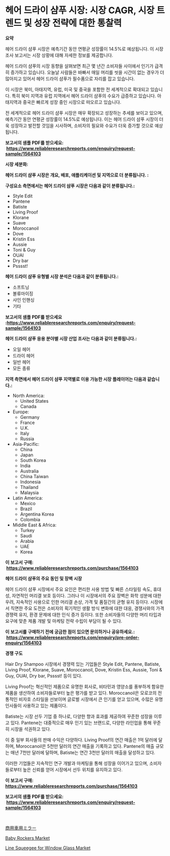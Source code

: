 <p><h1>헤어 드라이 샴푸 시장: 시장 CAGR, 시장 트렌드 및 성장 전략에 대한 통찰력</h1></p><p><strong>요약</strong></p>
<p><p>헤어 드라이 샴푸 시장은 예측기간 동안 연평균 성장률이 14.5%로 예상됩니다. 이 시장 조사 보고서는 시장 상황에 대해 자세한 정보를 제공합니다. </p><p>헤어 드라이 샴푸의 시장 동향을 살펴보면 최근 몇 년간 소비자들 사이에서 인기가 급격히 증가하고 있습니다. 오늘날 사람들은 바빠서 매일 머리를 씻을 시간이 없는 경우가 더 많아지고 있어서 헤어 드라이 샴푸가 필수품으로 자리를 잡고 있습니다. </p><p>이 시장은 북미, 아태지역, 유럽, 미국 및 중국을 포함한 전 세계적으로 확대되고 있습니다. 특히 북미 지역과 유럽 지역에서 헤어 드라이 샴푸의 수요가 급증하고 있습니다. 아태지역과 중국은 빠르게 성장 중인 시장으로 떠오르고 있습니다. </p><p>전 세계적으로 헤어 드라이 샴푸 시장은 매우 확장되고 성장하는 추세를 보이고 있으며, 예측기간 동안 연평균 성장률이 14.5%로 예상됩니다. 이는 헤어 드라이 샴푸 시장이 더욱 성장하고 발전할 것임을 시사하며, 소비자의 필요와 수요가 더욱 증가할 것으로 예상됩니다.</p></p>
<p><strong>보고서의 샘플 PDF를 받으세요: &nbsp;<a href="https://www.reliableresearchreports.com/enquiry/request-sample/1564103">https://www.reliableresearchreports.com/enquiry/request-sample/1564103</a></strong></p>
<p><strong>시장 세분화:</strong></p>
<p><strong> 헤어 드라이 샴푸 시장은 개요, 배포, 애플리케이션 및 지역으로 더 분류됩니다. :</strong></p>
<p><strong>구성요소 측면에서는 헤어 드라이 샴푸 시장은 다음과 같이 분류됩니다.:</strong></p>
<p><ul><li>Style Edit</li><li>Pantene</li><li>Batiste</li><li>Living Proof</li><li>Klorane</li><li>Suave</li><li>Moroccanoil</li><li>Dove</li><li>Kristin Ess</li><li>Aussie</li><li>Toni & Guy</li><li>OUAI</li><li>Dry bar</li><li>Psssst!</li></ul></p>
<p><strong> 헤어 드라이 샴푸 유형별 시장 분석은 다음과 같이 분류됩니다.:</strong></p>
<p><ul><li>소프트닝</li><li>볼류마이징</li><li>샤인 인핸싱</li><li>기타</li></ul></p>
<p><strong>보고서의 샘플 PDF를 받으세요 :<a href="https://www.reliableresearchreports.com/enquiry/request-sample/1564103">https://www.reliableresearchreports.com/enquiry/request-sample/1564103</a></strong></p>
<p><strong> 헤어 드라이 샴푸 응용 분야별 시장 산업 조사는 다음과 같이 분류됩니다.:</strong></p>
<p><ul><li>오일 헤어</li><li>드라이 헤어</li><li>일반 헤어</li><li>모든 종류</li></ul></p>
<p><strong>지역 측면에서 헤어 드라이 샴푸 지역별로 이용 가능한 시장 플레이어는 다음과 같습니다.:</strong></p>
<p><ul>
    <li>
        North America:
        <ul>
            <li>United States</li>
            <li>Canada</li>
        </ul>
    </li>
    <li>
        Europe:
        <ul>
            <li>Germany</li>
            <li>France</li>
            <li>U.K.</li>
            <li>Italy</li>
            <li>Russia</li>
        </ul>
    </li>
    <li>
        Asia-Pacific:
        <ul>
            <li>China</li>
            <li>Japan</li>
            <li>South Korea</li>
            <li>India</li>
            <li>Australia</li>
            <li>China Taiwan</li>
            <li>Indonesia</li>
            <li>Thailand</li>
            <li>Malaysia</li>
        </ul>
    </li>
    <li>
        Latin America:
        <ul>
            <li>Mexico</li>
            <li>Brazil</li>
            <li>Argentina Korea</li>
            <li>Colombia</li>
        </ul>
    </li>
    <li>
        Middle East & Africa:
        <ul>
            <li>Turkey</li>
            <li>Saudi</li>
            <li>Arabia</li>
            <li>UAE</li>
            <li>Korea</li>
        </ul>
    </li>
    </ul></p>
<p><strong>이 보고서 구매: &nbsp;<a href="https://www.reliableresearchreports.com/purchase/1564103">https://www.reliableresearchreports.com/purchase/1564103</a></strong></p>
<p><strong>헤어 드라이 샴푸의 주요 동인 및 장벽 시장</strong></p>
<p><p>헤어 드라이 샴푸 시장에서 주요 요인은 편리한 사용 방법 및 빠른 스타일링 속도, 휴대성, 자연적인 머리결 보호 등이다. 그러나 이 시장에서의 주요 장벽은 화학 성분에 대한 우려, 지속적인 사용으로 인한 머리결 손상, 가격 및 품질간의 균형 유지 등이다. 시장에서 직면한 주요 도전은 소비자의 획기적인 생활 방식 변화에 대한 대응, 경쟁사와의 가격 경쟁력 유지, 환경 문제에 대한 인식 증가 등이다. 또한 소비자들의 다양한 머리 타입과 요구에 맞춘 제품 개발 및 마케팅 전략 수립이 부담이 될 수 있다.</p></p>
<p><strong>이 보고서를 구매하기 전에 궁금한 점이 있으면 문의하거나 공유하세요.: &nbsp;<a href="https://www.reliableresearchreports.com/enquiry/pre-order-enquiry/1564103">https://www.reliableresearchreports.com/enquiry/pre-order-enquiry/1564103</a></strong></p>
<p><strong>경쟁 구도</strong></p>
<p><p>Hair Dry Shampoo 시장에서 경쟁력 있는 기업들은 Style Edit, Pantene, Batiste, Living Proof, Klorane, Suave, Moroccanoil, Dove, Kristin Ess, Aussie, Toni & Guy, OUAI, Dry bar, Psssst! 등이 있다. </p><p>Living Proof는 혁신적인 제품으로 유명한 회사로, 비타민과 영양소를 풍부하게 함유한 제품을 생산하여 소비자들로부터 높은 평가를 받고 있다. Moroccanoil은 모로코의 전통적인 비자호 스타일을 선보이며 글로벌 시장에서 큰 인기를 얻고 있으며, 수많은 유명 인사들이 사용하고 있는 제품이다.</p><p>Batiste는 시장 선두 기업 중 하나로, 다양한 향과 효과를 제공하여 꾸준한 성장을 이루고 있다. Pantene는 대중적으로 매우 인기 있는 브랜드로, 다양한 라인업을 통해 꾸준히 시장을 석권하고 있다.</p><p>이 중 일부 회사들의 판매 수익은 다양하다. Living Proof의 연간 매출은 1억 달러에 달하며, Moroccanoil은 5천만 달러의 연간 매출을 기록하고 있다. Pantene의 매출 규모는 매년 7천만 달러에 달하며, Batiste는 연간 3천만 달러의 매출을 달성하고 있다.</p><p>이러한 기업들은 지속적인 연구 개발과 마케팅을 통해 성장을 이어가고 있으며, 소비자들로부터 높은 신뢰를 얻어 시장에서 선두 위치를 유지하고 있다.</p></p>
<p><strong>이 보고서 구매: &nbsp; <a href="https://www.reliableresearchreports.com/purchase/1564103">https://www.reliableresearchreports.com/purchase/1564103</a></strong></p>
<p><strong>보고서의 샘플 PDF를 받으세요: &nbsp;<a href="https://www.reliableresearchreports.com/enquiry/request-sample/1564103">https://www.reliableresearchreports.com/enquiry/request-sample/1564103</a></strong><strong></strong></p>
<p>&nbsp;</p>
<p><p><a href="https://medium.com/@verniebarton2023/%E5%95%86%E7%94%A8%E8%BB%8A%E7%94%A8%E3%83%9F%E3%83%A9%E3%83%BC%E5%B8%82%E5%A0%B4-%E7%AB%B6%E4%BA%89%E5%88%86%E6%9E%90-%E5%B8%82%E5%A0%B4%E5%8B%95%E5%90%91-2031%E5%B9%B4%E3%81%BE%E3%81%A7%E3%81%AE%E4%BA%88%E6%B8%AC-524b4586e8b5">商用車用ミラー</a></p><p><a href="https://github.com/seekum/Market-Research-Report-List-1/blob/main/baby-rockers-market.md">Baby Rockers Market</a></p><p><a href="https://github.com/nancykennedykellievqfqt2/Market-Research-Report-List-1/blob/main/line-squeegee-for-window-glass-market.md">Line Squeegee for Window Glass Market</a></p></p>